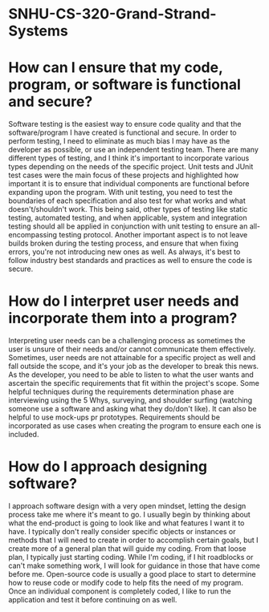# SNHU-CS-320-Grand-Strand-Systems

# How can I ensure that my code, program, or software is functional and secure?
Software testing is the easiest way to ensure code quality and that the software/program I have created is functional and secure. In order to perform testing, I need to eliminate as much bias I may have as the developer as possible, or use an independent testing team. There are many different types of testing, and I think it's important to incorporate various types depending on the needs of the specific project. Unit tests and JUnit test cases were the main focus of these projects and highlighted how important it is to ensure that individual components are functional before expanding upon the program. With unit testing, you need to test the boundaries of each specification and also test for what works and what doesn't/shouldn't work. This being said, other types of testing like static testing, automated testing, and when applicable, system and integration testing should all be applied in conjunction with unit testing to ensure an all-encompassing testing protocol. Another important aspect is to not leave builds broken during the testing process, and ensure that when fixing errors, you're not introducing new ones as well. As always, it's best to follow industry best standards and practices as well to ensure the code is secure. 

# How do I interpret user needs and incorporate them into a program?
Interpreting user needs can be a challenging process as sometimes the user is unsure of their needs and/or cannot communicate them effectively. Sometimes, user needs are not attainable for a specific project as well and fall outside the scope, and it's your job as the developer to break this news. As the developer, you need to be able to listen to what the user wants and ascertain the specific requirements that fit within the project's scope. Some helpful techniques during the requirements determination phase are interviewing using the 5 Whys, surveying, and shoulder surfing (watching someone use a software and asking what they do/don't like). It can also be helpful to use mock-ups pr prototypes. Requirements should be incorporated as use cases when creating the program to ensure each one is included. 

# How do I approach designing software?
I approach software design with a very open mindset, letting the design process take me where it's meant to go. I usually begin by thinking about what the end-product is going to look like and what features I want it to have. I typically don't really consider specific objects or instances or methods that I will need to create in order to accomplish certain goals, but I create more of a general plan that will guide my coding. From that loose plan, I typically just starting coding. While I'm coding, if I hit roadblocks or can't make something work, I will look for guidance in those that have come before me. Open-source code is usually a good place to start to determine how to reuse code or modify code to help fits the need of my program. Once an individual component is completely coded, I like to run the application and test it before continuing on as well. 
